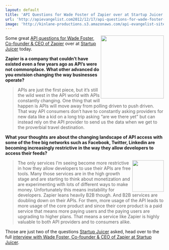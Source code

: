 ```yaml
---
layout: default
title: 'API Questions for Wade Foster of Zapier over at Startup Juicer'
url: 'http://apievangelist.com2012/12/17/api-questions-for-wade-foster-of-zapier-over-at-startup-juicer/'
image: 'http://kinlane-productions.s3.amazonaws.com/api-evangelist-site/blog/zapier-logo.png'
---
```



<p>
     <a href="http://zapier.com/" target="_blank"><img src="https://s3.amazonaws.com/kinlane-productions/api-evangelist/zapier/zapier-logo.jpeg"  width="200" align="right" /></a>
</p>
<p>
     Some great <a title="API questions for Wade Foster, Co-founder &amp; CEO of Zapier" href="http://startupjuicer.com/2012/12/wade-foster-co-founder-ceo-of-zapier/">API questions for Wade Foster, Co-founder &amp; CEO of Zapier</a> over at <a title="Startup Juicer" href="http://startupjuicer.com/">Startup Juicer</a> today.
</p>
<p>
     <strong>Zapier is a company that couldn’t have existed even a few years ago as API’s were not commonplace. What other advanced do you envision changing the way businesses operate?</strong>
</p>
<blockquote>
     APIs are just the first piece, but it’s still the wild west in the API world with APIs constantly changing. One thing that will happen is APIs will move away from polling driven to push driven. That way API consumers don’t have to constantly asking providers for new data like a kid on a long trip asking “are we there yet” but can instead rely on the API provider to send us the data when we get to the proverbial travel destination.
</blockquote>
<p>
     <strong>What your thoughts are about the changing landscape of API access with some of the free big networks such as Facebook, Twitter, Linkedin are becoming increasingly restrictive in the way they allow developers to access their feeds?</strong>
</p>
<p>
     <a href="http://startupjuicer.com/" target="_blank"><img src="https://s3.amazonaws.com/kinlane-productions/api-evangelist/startup-juicer/startup-juicer.png"  width="100" align="right" /></a>
</p>
<blockquote>
     The only services I’m seeing become more restrictive in how they allow developers to use their APIs are free tools. Many those services are in the high growth stage and are starting to think about monetization and are experimenting with lots of different ways to make money. Unfortunately this means instability for developers. Zapier leans heavily B2B though. And B2B services are doubling down on their APIs. For them, more usage of the API leads to more usage of the core product and since their core product is a paid service that means more paying users and the paying users are upgrading to higher plans. That means a service like Zapier is highly valuable to both API providers and to consumers alike.
</blockquote>
<p>
     Those are just two of the questions <a title="Startup Juicer" href="http://startupjuicer.com/">Startup Juicer</a> asked, head over to the full <a href="http://startupjuicer.com/2012/12/wade-foster-co-founder-ceo-of-zapier/">interview with Wade Foster, Co-founder &amp; CEO of Zapier at Startup Juicer</a>.
</p>
